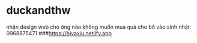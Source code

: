 # duckandthw

nhận design web cho ông nào không muốn mua quà cho bồ vào sinh nhật: 0968875471 
###https://bivaxiu.netlify.app
